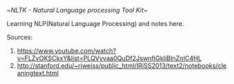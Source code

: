 
~*NLTK - Natural Language processing Tool Kit*~

Learning NLP(Natural Language Processing) and notes here.

Sources: 

1. https://www.youtube.com/watch?v=FLZvOKSCkxY&list=PLQVvvaa0QuDf2JswnfiGkliBInZnIC4HL
2. http://stanford.edu/~rjweiss/public_html/IRiSS2013/text2/notebooks/cleaningtext.html
